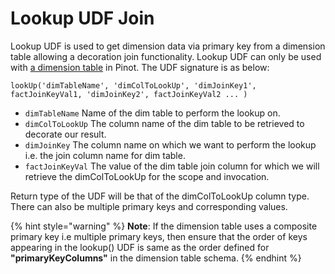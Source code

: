 # Lookup UDF Join

Lookup UDF is used to get dimension data via primary key from a dimension table allowing a decoration join functionality. Lookup UDF can only be used with [a dimension table](../../basics/data-import/batch-ingestion/dim-table.md) in Pinot. The UDF signature is as below:

```text
lookUp('dimTableName', 'dimColToLookUp', 'dimJoinKey1', factJoinKeyVal1, 'dimJoinKey2', factJoinKeyVal2 ... )
```

* `dimTableName` Name of the dim table to perform the lookup on. 
* `dimColToLookUp` The column name of the dim table to be retrieved to decorate our result.
* `dimJoinKey` The column name on which we want to perform the lookup i.e. the join column name for dim table. 
* `factJoinKeyVal` The value of the dim table join column for which we will retrieve the dimColToLookUp for the scope and invocation. 

Return type of the UDF will be that of the dimColToLookUp column type. There can also be multiple primary keys and corresponding values.

{% hint style="warning" %}
**Note**: If the dimension table uses a composite primary key i.e multiple primary keys, then ensure that the order of keys appearing in the lookup\(\) UDF is same as the order defined for **"primaryKeyColumns"** in the dimension table schema.
{% endhint %}


